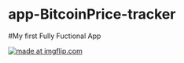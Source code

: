 # app-BitcoinPrice-tracker

#My first Fully Fuctional App

<a href="https://imgflip.com/gif/226grz"><img src="https://i.imgflip.com/226grz.gif" title="made at imgflip.com"/></a>
